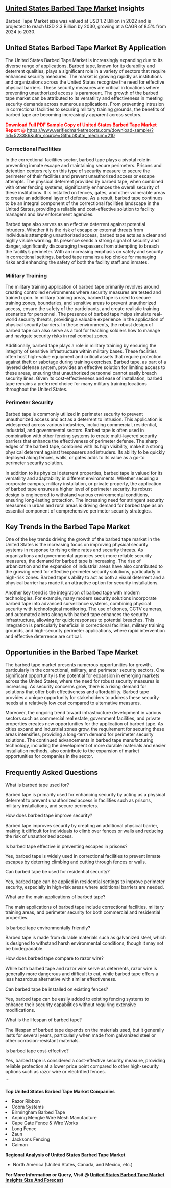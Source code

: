 <h2><a href="https://www.verifiedmarketreports.com/download-sample/?rid=523386&amp;utm_source=Github&amp;utm_medium=210" target="_blank">United States Barbed Tape Market</a> Insights</h2><p>Barbed Tape Market size was valued at USD 1.2 Billion in 2022 and is projected to reach USD 2.3 Billion by 2030, growing at a CAGR of 8.5% from 2024 to 2030.</p><p><h2>United States Barbed Tape Market By Application</h2><p>The United States Barbed Tape Market is increasingly expanding due to its diverse range of applications. Barbed tape, known for its durability and deterrent qualities, plays a significant role in a variety of sectors that require enhanced security measures. The market is growing rapidly as institutions and organizations across the United States recognize the need for effective physical barriers. These security measures are critical in locations where preventing unauthorized access is paramount. The growth of the barbed tape market can be attributed to its versatility and effectiveness in meeting security demands across numerous applications. From preventing intrusion in correctional facilities to securing military training grounds, the benefits of barbed tape are becoming increasingly apparent across sectors.<p><p><span class=""><span style="color: #ff0000;"><strong>Download Full PDF Sample Copy of United States Barbed Tape Market Report</strong> @ </span><a href="https://www.verifiedmarketreports.com/download-sample/?rid=523386&amp;utm_source=Github&amp;utm_medium=210" target="_blank">https://www.verifiedmarketreports.com/download-sample/?rid=523386&amp;utm_source=Github&amp;utm_medium=210</a></span></p></p><h3>Correctional Facilities</h3><p>In the correctional facilities sector, barbed tape plays a pivotal role in preventing inmate escape and maintaining secure perimeters. Prisons and detention centers rely on this type of security measure to secure the perimeter of their facilities and prevent unauthorized access or escape attempts. The physical deterrent provided by barbed tape, when combined with other fencing systems, significantly enhances the overall security of these institutions. It is installed on fences, gates, and other vulnerable areas to create an additional layer of defense. As a result, barbed tape continues to be an integral component of the correctional facilities landscape in the United States, providing a reliable and cost-effective solution to facility managers and law enforcement agencies.<p>Barbed tape also serves as an effective deterrent against potential intruders. Whether it is the risk of escape or external threats from individuals attempting unauthorized access, barbed tape acts as a clear and highly visible warning. Its presence sends a strong signal of security and danger, significantly discouraging trespassers from attempting to breach the facility’s perimeter. With an increasing emphasis on safety and security in correctional settings, barbed tape remains a top choice for managing risks and enhancing the safety of both the facility staff and inmates.</p><h3>Military Training</h3><p>The military training application of barbed tape primarily revolves around creating controlled environments where security measures are tested and trained upon. In military training areas, barbed tape is used to secure training zones, boundaries, and sensitive areas to prevent unauthorized access, ensure the safety of the participants, and create realistic training scenarios for personnel. The presence of barbed tape helps simulate real-world security threats, providing a valuable experience in the application of physical security barriers. In these environments, the robust design of barbed tape can also serve as a tool for teaching soldiers how to manage and navigate security risks in real combat zones.</p><p>Additionally, barbed tape plays a role in military training by ensuring the integrity of sensitive infrastructure within military bases. These facilities often host high-value equipment and critical assets that require protection against theft or sabotage during training exercises. Barbed tape, as part of a layered defense system, provides an effective solution for limiting access to these areas, ensuring that unauthorized personnel cannot easily breach security lines. Given its cost-effectiveness and ease of installation, barbed tape remains a preferred choice for many military training locations throughout the United States.</p><h3>Perimeter Security</h3><p>Barbed tape is commonly utilized in perimeter security to prevent unauthorized access and act as a deterrent to intrusion. This application is widespread across various industries, including commercial, residential, industrial, and governmental sectors. Barbed tape is often used in combination with other fencing systems to create multi-layered security barriers that enhance the effectiveness of perimeter defense. The sharp edges of the barbed tape, combined with its high visibility, make it a strong physical deterrent against trespassers and intruders. Its ability to be quickly deployed along fences, walls, or gates adds to its value as a go-to perimeter security solution.</p><p>In addition to its physical deterrent properties, barbed tape is valued for its versatility and adaptability in different environments. Whether securing a corporate campus, military installation, or private property, the application of barbed tape ensures a higher level of perimeter security. Its robust design is engineered to withstand various environmental conditions, ensuring long-lasting protection. The increasing need for stringent security measures in urban and rural areas is driving demand for barbed tape as an essential component of comprehensive perimeter security strategies.</p><h2>Key Trends in the Barbed Tape Market</h2><p>One of the key trends driving the growth of the barbed tape market in the United States is the increasing focus on improving physical security systems in response to rising crime rates and security threats. As organizations and governmental agencies seek more reliable security measures, the demand for barbed tape is increasing. The rise of urbanization and the expansion of industrial areas have also contributed to the growing need for effective perimeter security solutions, particularly in high-risk zones. Barbed tape's ability to act as both a visual deterrent and a physical barrier has made it an attractive option for security installations.</p><p>Another key trend is the integration of barbed tape with modern technologies. For example, many modern security solutions incorporate barbed tape into advanced surveillance systems, combining physical security with technological monitoring. The use of drones, CCTV cameras, and automated alerts along with barbed tape enhances the security infrastructure, allowing for quick responses to potential breaches. This integration is particularly beneficial in correctional facilities, military training grounds, and high-security perimeter applications, where rapid intervention and effective deterrence are critical.</p><h2>Opportunities in the Barbed Tape Market</h2><p>The barbed tape market presents numerous opportunities for growth, particularly in the correctional, military, and perimeter security sectors. One significant opportunity is the potential for expansion in emerging markets across the United States, where the need for robust security measures is increasing. As security concerns grow, there is a rising demand for solutions that offer both effectiveness and affordability. Barbed tape provides a unique opportunity for stakeholders to address these security needs at a relatively low cost compared to alternative measures.</p><p>Moreover, the ongoing trend toward infrastructure development in various sectors such as commercial real estate, government facilities, and private properties creates new opportunities for the application of barbed tape. As cities expand and industrial zones grow, the requirement for securing these areas intensifies, providing a long-term demand for perimeter security solutions. The continued advancements in barbed tape manufacturing technology, including the development of more durable materials and easier installation methods, also contribute to the expansion of market opportunities for companies in the sector.</p><h2>Frequently Asked Questions</h2><p>What is barbed tape used for?</p><p>Barbed tape is primarily used for enhancing security by acting as a physical deterrent to prevent unauthorized access in facilities such as prisons, military installations, and secure perimeters.</p><p>How does barbed tape improve security?</p><p>Barbed tape improves security by creating an additional physical barrier, making it difficult for individuals to climb over fences or walls and reducing the risk of unauthorized access.</p><p>Is barbed tape effective in preventing escapes in prisons?</p><p>Yes, barbed tape is widely used in correctional facilities to prevent inmate escapes by deterring climbing and cutting through fences or walls.</p><p>Can barbed tape be used for residential security?</p><p>Yes, barbed tape can be applied in residential settings to improve perimeter security, especially in high-risk areas where additional barriers are needed.</p><p>What are the main applications of barbed tape?</p><p>The main applications of barbed tape include correctional facilities, military training areas, and perimeter security for both commercial and residential properties.</p><p>Is barbed tape environmentally friendly?</p><p>Barbed tape is made from durable materials such as galvanized steel, which is designed to withstand harsh environmental conditions, though it may not be biodegradable.</p><p>How does barbed tape compare to razor wire?</p><p>While both barbed tape and razor wire serve as deterrents, razor wire is generally more dangerous and difficult to cut, while barbed tape offers a less hazardous alternative with similar effectiveness.</p><p>Can barbed tape be installed on existing fences?</p><p>Yes, barbed tape can be easily added to existing fencing systems to enhance their security capabilities without requiring extensive modifications.</p><p>What is the lifespan of barbed tape?</p><p>The lifespan of barbed tape depends on the materials used, but it generally lasts for several years, particularly when made from galvanized steel or other corrosion-resistant materials.</p><p>Is barbed tape cost-effective?</p><p>Yes, barbed tape is considered a cost-effective security measure, providing reliable protection at a lower price point compared to other high-security options such as razor wire or electrified fences.</p>```</p><p><strong>Top United States Barbed Tape Market Companies</strong></p><div data-test-id=""><p><li>Razor Ribbon</li><li> Cobra Systems</li><li> Birmingham Barbed Tape</li><li> Anping Mengke Wire Mesh Manufacture</li><li> Cape Gate Fence & Wire Works</li><li> Long Fence</li><li> Zaun</li><li> Jacksons Fencing</li><li> Caiman</li></p><div><strong>Regional Analysis of&nbsp;United States Barbed Tape Market</strong></div><ul><li dir="ltr"><p dir="ltr">North America&nbsp;(United States, Canada, and Mexico, etc.)</p></li></ul><p><strong>For More Information or Query, Visit @&nbsp;</strong><strong><a href="https://www.verifiedmarketreports.com/product/barbed-tape-market-size-and-forecast/?utm_source=Github&amp;utm_medium=210" target="_blank">United States Barbed Tape Market Insights Size And Forecast</a></strong></p></div>
